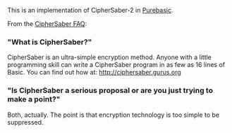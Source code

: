 This is an implementation of CipherSaber-2 in [Purebasic](http://www.purebasic.com).

From the [CipherSaber FAQ](http://ciphersaber.gurus.org/faq.html):

### "What is CipherSaber?"

CipherSaber is an ultra-simple encryption method. Anyone with a little programming skill can write a CipherSaber program in as few as 16 lines of Basic. You can find out how at: http://ciphersaber.gurus.org

### "Is CipherSaber a serious proposal or are you just trying to make a point?"

Both, actually. The point is that encryption technology is too simple to be suppressed. 
